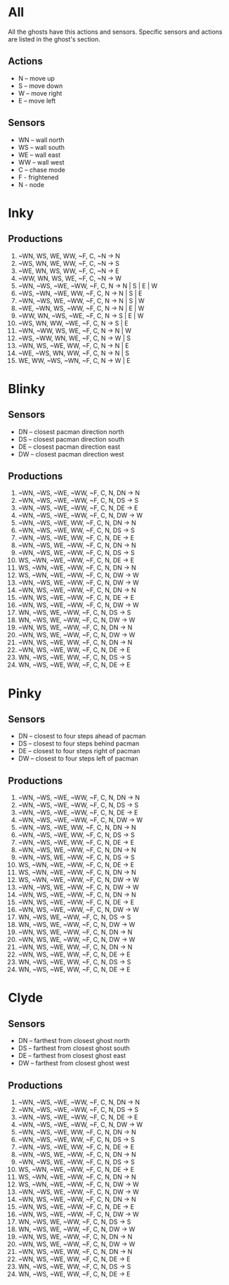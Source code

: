 # All

All the ghosts have this actions and sensors. Specific sensors and actions are
listed in the ghost's section.

## Actions

- N – move up
- S – move down
- W – move right
- E – move left

## Sensors

- WN – wall north
- WS – wall south
- WE – wall east
- WW – wall west
- C – chase mode
- F - frightened
- N - node

# Inky
## Productions

1. ~WN, WS, WE, WW, ~F, C, ~N -> N
2. ~WS, WN, WE, WW, ~F, C, ~N -> S
3. ~WE, WN, WS, WW, ~F, C, ~N -> E
4. ~WW, WN, WS, WE, ~F, C, ~N -> W
5. ~WN, ~WS, ~WE, ~WW, ~F, C, N -> N | S | E | W
6. ~WS, ~WN, ~WE, WW, ~F, C, N -> N | S | E
7. ~WN, ~WS, WE, ~WW, ~F, C, N -> N | S | W
8. ~WE, ~WN, WS, ~WW, ~F, C, N -> N | E | W
9. ~WW, WN, ~WS, ~WE, ~F, C, N -> S | E | W
10. ~WS, WN, WW, ~WE, ~F, C, N -> S | E
11. ~WN, ~WW, WS, WE, ~F, C, N -> N | W
12. ~WS, ~WW, WN, WE, ~F, C, N -> W | S
13. ~WN, WS, ~WE, WW, ~F, C, N -> N | E
14. ~WE, ~WS, WN, WW, ~F, C, N -> N | S
15. WE, WW, ~WS, ~WN, ~F, C, N -> W | E

# Blinky
## Sensors

- DN – closest pacman direction north
- DS – closest pacman direction south
- DE – closest pacman direction east
- DW – closest pacman direction west

## Productions

1. ~WN, ~WS, ~WE, ~WW, ~F, C, N, DN -> N
2. ~WN, ~WS, ~WE, ~WW, ~F, C, N, DS -> S
3. ~WN, ~WS, ~WE, ~WW, ~F, C, N, DE -> E
4. ~WN, ~WS, ~WE, ~WW, ~F, C, N, DW -> W
5. ~WN, ~WS, ~WE, WW, ~F, C, N, DN -> N
6. ~WN, ~WS, ~WE, WW, ~F, C, N, DS -> S
7. ~WN, ~WS, ~WE, WW, ~F, C, N, DE -> E
8. ~WN, ~WS, WE, ~WW, ~F, C, N, DN -> N
9. ~WN, ~WS, WE, ~WW, ~F, C, N, DS -> S
10. WS, ~WN, ~WE, ~WW, ~F, C, N, DE -> E
11. WS, ~WN, ~WE, ~WW, ~F, C, N, DN -> N
12. WS, ~WN, ~WE, ~WW, ~F, C, N, DW -> W
13. ~WN, ~WS, WE, ~WW, ~F, C, N, DW -> W
14. ~WN, WS, ~WE, ~WW, ~F, C, N, DN -> N
15. ~WN, WS, ~WE, ~WW, ~F, C, N, DE -> E
16. ~WN, WS, ~WE, ~WW, ~F, C, N, DW -> W
17. WN, ~WS, WE, ~WW, ~F, C, N, DS -> S
18. WN, ~WS, WE, ~WW, ~F, C, N, DW -> W
19. ~WN, WS, WE, ~WW, ~F, C, N, DN -> N
20. ~WN, WS, WE, ~WW, ~F, C, N, DW -> W
21. ~WN, WS, ~WE, WW, ~F, C, N, DN -> N
22. ~WN, WS, ~WE, WW, ~F, C, N, DE -> E
23. WN, ~WS, ~WE, WW, ~F, C, N, DS -> S
24. WN, ~WS, ~WE, WW, ~F, C, N, DE -> E

# Pinky
## Sensors

- DN – closest to four steps ahead of pacman
- DS – closest to four steps behind pacman
- DE – closest to four steps right of pacman
- DW – closest to four steps left of pacman

## Productions

1. ~WN, ~WS, ~WE, ~WW, ~F, C, N, DN -> N
2. ~WN, ~WS, ~WE, ~WW, ~F, C, N, DS -> S
3. ~WN, ~WS, ~WE, ~WW, ~F, C, N, DE -> E
4. ~WN, ~WS, ~WE, ~WW, ~F, C, N, DW -> W
5. ~WN, ~WS, ~WE, WW, ~F, C, N, DN -> N
6. ~WN, ~WS, ~WE, WW, ~F, C, N, DS -> S
7. ~WN, ~WS, ~WE, WW, ~F, C, N, DE -> E
8. ~WN, ~WS, WE, ~WW, ~F, C, N, DN -> N
9. ~WN, ~WS, WE, ~WW, ~F, C, N, DS -> S
10. WS, ~WN, ~WE, ~WW, ~F, C, N, DE -> E
11. WS, ~WN, ~WE, ~WW, ~F, C, N, DN -> N
12. WS, ~WN, ~WE, ~WW, ~F, C, N, DW -> W
13. ~WN, ~WS, WE, ~WW, ~F, C, N, DW -> W
14. ~WN, WS, ~WE, ~WW, ~F, C, N, DN -> N
15. ~WN, WS, ~WE, ~WW, ~F, C, N, DE -> E
16. ~WN, WS, ~WE, ~WW, ~F, C, N, DW -> W
17. WN, ~WS, WE, ~WW, ~F, C, N, DS -> S
18. WN, ~WS, WE, ~WW, ~F, C, N, DW -> W
19. ~WN, WS, WE, ~WW, ~F, C, N, DN -> N
20. ~WN, WS, WE, ~WW, ~F, C, N, DW -> W
21. ~WN, WS, ~WE, WW, ~F, C, N, DN -> N
22. ~WN, WS, ~WE, WW, ~F, C, N, DE -> E
23. WN, ~WS, ~WE, WW, ~F, C, N, DS -> S
24. WN, ~WS, ~WE, WW, ~F, C, N, DE -> E

# Clyde
## Sensors

- DN – farthest from closest ghost north
- DS – farthest from closest ghost south
- DE – farthest from closest ghost east
- DW – farthest from closest ghost west

## Productions

1. ~WN, ~WS, ~WE, ~WW, ~F, C, N, DN -> N
2. ~WN, ~WS, ~WE, ~WW, ~F, C, N, DS -> S
3. ~WN, ~WS, ~WE, ~WW, ~F, C, N, DE -> E
4. ~WN, ~WS, ~WE, ~WW, ~F, C, N, DW -> W
5. ~WN, ~WS, ~WE, WW, ~F, C, N, DN -> N
6. ~WN, ~WS, ~WE, WW, ~F, C, N, DS -> S
7. ~WN, ~WS, ~WE, WW, ~F, C, N, DE -> E
8. ~WN, ~WS, WE, ~WW, ~F, C, N, DN -> N
9. ~WN, ~WS, WE, ~WW, ~F, C, N, DS -> S
10. WS, ~WN, ~WE, ~WW, ~F, C, N, DE -> E
11. WS, ~WN, ~WE, ~WW, ~F, C, N, DN -> N
12. WS, ~WN, ~WE, ~WW, ~F, C, N, DW -> W
13. ~WN, ~WS, WE, ~WW, ~F, C, N, DW -> W
14. ~WN, WS, ~WE, ~WW, ~F, C, N, DN -> N
15. ~WN, WS, ~WE, ~WW, ~F, C, N, DE -> E
16. ~WN, WS, ~WE, ~WW, ~F, C, N, DW -> W
17. WN, ~WS, WE, ~WW, ~F, C, N, DS -> S
18. WN, ~WS, WE, ~WW, ~F, C, N, DW -> W
19. ~WN, WS, WE, ~WW, ~F, C, N, DN -> N
20. ~WN, WS, WE, ~WW, ~F, C, N, DW -> W
21. ~WN, WS, ~WE, WW, ~F, C, N, DN -> N
22. ~WN, WS, ~WE, WW, ~F, C, N, DE -> E
23. WN, ~WS, ~WE, WW, ~F, C, N, DS -> S
24. WN, ~WS, ~WE, WW, ~F, C, N, DE -> E

